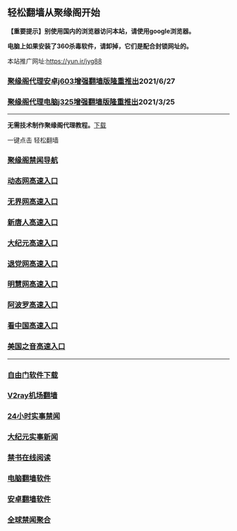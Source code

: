 ## 轻松翻墙从聚缘阁开始

**【重要提示】别使用国内的浏览器访问本站，请使用google浏览器。**

**电脑上如果安装了360杀毒软件，请卸掉，它们是配合封锁网址的。**

本站推广网址:https://yun.ir/jyg88

### [聚缘阁代理安卓j603增强翻墙版隆重推出](https://gitlab.com/juyuange/2/-/raw/master/j603.apk)2021/6/27

### [聚缘阁代理电脑j325增强翻墙版隆重推出](https://gitlab.com/juyuange/2/-/raw/master/j325dn.rar)2021/3/25

***



**无需技术制作聚缘阁代理教程。**[下载](https://gitlab.com/j25414/jyg/-/raw/master/jygdl.rar)

一键点击 轻松翻墙

### [聚缘阁禁闻导航](https://s.deaac.cf)

### [动态网高速入口](https://8r.aaeca.cf/15847/u44774p)

### [无界网高速入口](https://8r.aaeca.cf/15847/u12t)

### [新唐人高速入口](https://8r.aaeca.cf/15847/t5t)

### [大纪元高速入口](https://8r.aaeca.cf/15847/g7t)

### [退党网高速入口](https://8r.aaeca.cf/15847/d8g)

### [明慧网高速入口](https://8r.aaeca.cf/15847/e3g)

### [阿波罗高速入口](https://8r.aaeca.cf/15847/e13a)

### [看中国高速入口](https://8r.aaeca.cf/15847/e11n)

### [美国之音高速入口](https://8r.aaeca.cf/15847/e18m)

***






### [自由门软件下载](https://git.io/skyfree)

### [V2ray机场翻墙](https://github.com/bannedbook/fanqiang/wiki/V2ray%E6%9C%BA%E5%9C%BA)

### [24小时实事禁闻](https://github.com/fyvn2199/djy/blob/master/gb/n24hr.md?dfh#1)

### [大纪元实事新闻](https://github.com/fyvn2199/djy/blob/master/gb/nsc413.md?dfh#1)

### [禁书在线阅读](https://github.com/txyzum203/djy/blob/master/gb/9p.md?flntdtv#1)

### [电脑翻墙软件](https://github.com/Alvin9999/new-pac/wiki)

### [安卓翻墙软件](https://git.io/afq)

### [全球禁闻聚合](https://github.com/gfw-breaker/banned-news1/blob/master/README.md)












